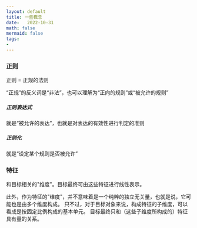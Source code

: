 ```yaml
---
layout: default
title: 一些概念
date:   2022-10-31
math: false
mermaid: false
tags:
- 
---
```


### 正则

正则 = 正规的法则

“正规”的反义词是“非法”，也可以理解为“正向的规则”或“被允许的规则”

##### 正则表达式
就是“被允许的表达”，也就是对表达的有效性进行判定的准则

##### 正则化
就是“设定某个规则是否被允许”


### 特征

和目标相关的"维度"。目标最终可由这些特征进行线性表示。

此外，作为特征的"维度"，并不意味着是一个纯粹的独立无关量，也就是说，它可能也是由多个维度构成。
只不过，对于目标对象来说，构成特征的子维度，可以看成是按固定比例构成的基本单元。
目标最终只和（这些子维度所构成的）特征具有量的关系。